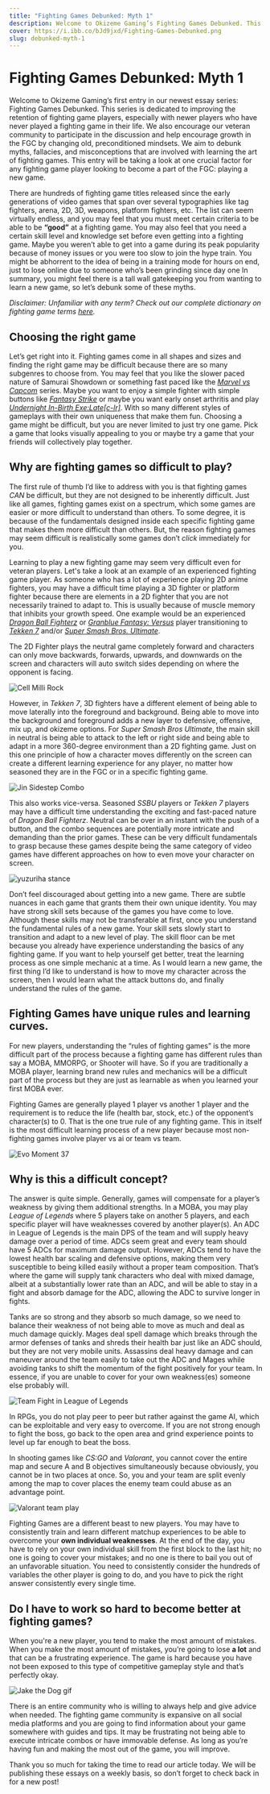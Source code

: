 ```yaml
---
title: "Fighting Games Debunked: Myth 1"
description: Welcome to Okizeme Gaming’s Fighting Games Debunked. This series is dedicated to improving the retention of fighting game players.
cover: https://i.ibb.co/bJd9jxd/Fighting-Games-Debunked.png
slug: debunked-myth-1
---
```


# Fighting Games Debunked: Myth 1

Welcome to Okizeme Gaming’s first entry in our newest essay series: Fighting Games Debunked. This series is dedicated to improving the retention of fighting game players, especially with newer players who have never played a fighting game in their life. We also encourage our veteran community to participate in the discussion and help encourage growth in the FGC by changing old, preconditioned mindsets. We aim to debunk myths, fallacies, and misconceptions that are involved with learning the art of fighting games. This entry will be taking a look at one crucial factor for any fighting game player looking to become a part of the FGC: playing a new game.

There are hundreds of fighting game titles released since the early generations of video games that span over several typographies like tag fighters, arena, 2D, 3D, weapons, platform fighters, etc. The list can seem virtually endless, and you may feel that you must meet certain criteria to be able to be **“good”** at a fighting game. You may also feel that you need a certain skill level and knowledge set before even getting into a fighting game. Maybe you weren’t able to get into a game during its peak popularity because of money issues or you were too slow to join the hype train. You might be abhorrent to the idea of being in a training mode for hours on end, just to lose online due to someone who’s been grinding since day one In summary, you might feel there is a tall wall gatekeeping you from wanting to learn a new game, so let’s debunk some of these myths.

*Disclaimer: Unfamiliar with any term? Check out our complete dictionary on fighting game terms [here](https://okizeme.com/posts/ultimate-fighting-game-dictionary).*

## Choosing the right game
Let’s get right into it. Fighting games come in all shapes and sizes and finding the right game may be difficult because there are so many subgenres to choose from. You may feel that you like the slower paced nature of Samurai Showdown or something fast paced like the *[Marvel vs Capcom](https://store.steampowered.com/app/357190/ULTIMATE_MARVEL_VS_CAPCOM_3/)* series. Maybe you want to enjoy a simple fighter with simple buttons like *[Fantasy Strike](https://store.steampowered.com/app/390560/Fantasy_Strike/)* or maybe you want early onset arthritis and play *[Undernight In-Birth Exe:Late[c-lr]](https://store.steampowered.com/app/801630/)*. With so many different styles of gameplays with their own uniqueness that make them fun. Choosing a game might be difficult, but you are never limited to just try one game. Pick a game that looks visually appealing to you or maybe try a game that your friends will collectively play together.

## Why are fighting games so difficult to play?
The first rule of thumb I’d like to address with you is that fighting games *CAN* be difficult, but they are not designed to be inherently difficult. Just like all games, fighting games exist on a spectrum, which some games are easier or more difficult to understand than others. To some degree, it is because of the fundamentals designed inside each specific fighting game that makes them more difficult than others. But, the reason fighting games may seem difficult is realistically some games don’t *click* immediately for you.

Learning to play a new fighting game may seem very difficult even for veteran players. Let's take a look at an example of an experienced fighting game player. As someone who has a lot of experience playing 2D anime fighters, you may have a difficult time playing a 3D fighter or platform fighter because there are elements in a 2D fighter that you are not necessarily trained to adapt to. This is usually because of muscle memory that inhibits your growth speed. One example would be an experienced *[Dragon Ball Fighterz](https://store.steampowered.com/app/678950/DRAGON_BALL_FighterZ/)* or *[Granblue Fantasy: Versus](https://store.steampowered.com/app/1090630/Granblue_Fantasy_Versus/)* player transitioning to *[Tekken 7](https://store.steampowered.com/app/389730/TEKKEN_7/)* and/or *[Super Smash Bros. Ultimate](https://www.nintendo.com/games/detail/super-smash-bros-ultimate-switch/)*. 

The 2D Fighter plays the neutral game completely forward and characters can only move backwards, forwards, upwards, and downwards on the screen and characters will auto switch sides depending on where the opponent is facing. 

![Cell Milli Rock](https://media1.tenor.com/images/87a5fb2f97e5fc90d44c22cc71c096f7/tenor.gif?itemid=15453627)

However, in *Tekken 7*, 3D fighters have a different element of being able to move laterally into the foreground and background. Being able to move into the background and foreground adds a new layer to defensive,  offensive, mix up, and okizeme options. For *Super Smash Bros Ultimate*, the main skill in neutral is being able to attack to the left or right side and being able to adapt in a more 360-degree environment than a 2D fighting game. Just on this one principle of how a character moves differently on the screen can create a different learning experience for any player, no matter how seasoned they are in the FGC or in a specific fighting game.

![Jin Sidestep Combo](https://thumbs.gfycat.com/AbandonedSarcasticEskimodog-size_restricted.gif)

This also works vice-versa. Seasoned *SSBU* players or *Tekken 7* players may have a difficult time understanding the exciting and fast-paced nature of *Dragon Ball Fighterz*. Neutral can be over in an instant with the push of a button, and the combo sequences are potentially more intricate and demanding than the prior games. These can be very difficult fundamentals to grasp because these games despite being the same category of video games have different approaches on how to even move your character on screen. 

![yuzuriha stance](https://thumbs.gfycat.com/AgitatedThornyAlpaca-size_restricted.gif)

Don’t feel discouraged about getting into a new game. There are subtle nuances in each game that grants them their own unique identity. You may have strong skill sets because of the games you have come to love. Although these skills may not be transferable at first, once you understand the fundamental rules of a new game. Your skill sets slowly start to transition and adapt to a new level of play. The skill floor can be met because you already have experience understanding the basics of any fighting game. If you want to help yourself get better, treat the learning process as one simple mechanic at a time. As I would learn a new game, the first thing I’d like to understand is how to move my character across the screen, then I would learn what the attack buttons do, and finally understand the rules of the game.                                                        
## Fighting Games have unique rules and learning curves.
For new players, understanding the “rules of fighting games” is the more difficult part of the process because a fighting game has different rules than say a MOBA, MMORPG, or Shooter will have. So if you are traditionally a MOBA player, learning brand new rules and mechanics will be a difficult part of the process but they are just as learnable as when you learned your first MOBA ever.

Fighting Games are generally played 1 player vs another 1 player and the requirement is to reduce the life (health bar, stock, etc.) of the opponent’s character(s) to 0. That is the one true rule of any fighting game. This in itself is the most difficult learning process of a new player because most non-fighting games involve player vs ai or team vs team. 

![Evo Moment 37](https://media1.tenor.com/images/05b7025efa9f517712a0fd4c86f17569/tenor.gif?itemid=16716468)

## Why is this a difficult concept? 
The answer is quite simple. Generally, games will compensate for a player’s weakness by giving them additional strengths. In a MOBA, you may play *League of Legends* where 5 players take on another 5 players, and each specific player will have weaknesses covered by another player(s). An ADC in League of Legends is the main DPS of the team and will supply heavy damage over a period of time. ADCs seem great and every team should have 5 ADCs for maximum damage output. However, ADCs tend to have the lowest health bar scaling and defensive options, making them very susceptible to being killed easily without a proper team composition. That’s where the game will supply tank characters who deal with mixed damage, albeit at a substantially lower rate than an ADC, and will be able to stay in a fight and absorb damage for the ADC, allowing the ADC to survive longer in fights.

Tanks are so strong and they absorb so much damage, so we need to balance their weakness of not being able to move as much and deal as much damage quickly. Mages deal spell damage which breaks through the armor defenses of tanks and shreds their health bar just like an ADC should, but they are not very mobile units. Assassins deal heavy damage and can maneuver around the team easily to take out the ADC and Mages while avoiding tanks to shift the momentum of the fight positively for your team. In essence, if you are unable to cover for your own weakness(es) someone else probably will.

![Team Fight in League of Legends](https://playvs.zendesk.com/hc/article_attachments/360047004953/image-7.gif)

In RPGs, you do not play peer to peer but rather against the game AI, which can be exploitable and very easy to overcome. If you are not strong enough to fight the boss, go back to the open area and grind experience points to level up far enough to beat the boss.

In shooting games like *CS:GO* and *Valorant*, you cannot cover the entire map and secure A and B objectives simultaneously because obviously, you cannot be in two places at once. So, you and your team are split evenly among the map to cover places the enemy team could abuse as an advantage point.

![Valorant team play](https://thumbs.gfycat.com/BlackandwhiteBonyLeveret-size_restricted.gif)

Fighting Games are a different beast to new players. You may have to consistently train and learn different matchup experiences to be able to overcome your **own individual weaknesses**. At the end of the day, you have to rely on your own individual skill from the first block to the last hit; no one is going to cover your mistakes; and no one is there to bail you out of an unfavorable situation. You need to consistently consider the hundreds of variables the other player is going to do, and you have to pick the right answer consistently every single time. 

## Do I have to work so hard to become better at fighting games?
When you're a new player, you tend to make the most amount of mistakes. When you make the most amount of mistakes, you’re going to lose **a lot** and that can be a frustrating experience. The game is hard because you have not been exposed to this type of competitive gameplay style and that’s perfectly okay. 

![Jake the Dog gif](https://media1.tenor.com/images/78918331fd1fe551bf625a4e6bf6ec41/tenor.gif?itemid=5110852)

There is an entire community who is willing to always help and give advice when needed. The fighting game community is expansive on all social media platforms and you are going to find information about your game somewhere with guides and tips. It may be frustrating not being able to execute intricate combos or have immovable defense. As long as you’re having fun and making the most out of the game, you will improve.

Thank you so much for taking the time to read our article today. We will be publishing these essays on a weekly basis, so don’t forget to check back in for a new post!